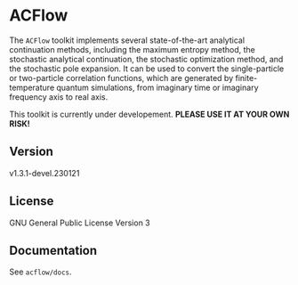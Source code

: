 # ACFlow

The `ACFlow` toolkit implements several state-of-the-art analytical continuation methods, including the maximum entropy method, the stochastic analytical continuation, the stochastic optimization method, and the stochastic pole expansion. It can be used to convert the single-particle or two-particle correlation functions, which are generated by finite-temperature quantum simulations, from imaginary time or imaginary frequency axis to real axis.

This toolkit is currently under developement. **PLEASE USE IT AT YOUR OWN RISK!**

## Version

v1.3.1-devel.230121

## License

GNU General Public License Version 3

## Documentation

See `acflow/docs`.
